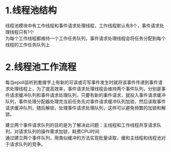 # 1.线程池结构
线程池模块中有工作线程和事件请求处理线程，工作线程默认有8个，事件请求处理线程只有1个  
为每个工作线程都维持一个工作任务队列，事件请求处理线程会将任务分配到每个线程的工作任务队列上  
# 2.线程池工作流程
每当epoll监听到套接字上有新的可读或可写事件发生时就将该事件传递到事件请求处理线程上，为了提高效率，事件请求处理线程会维持两个事件队列，分别是事件请求缓冲队列和事件请求处理队列，只要有新的事件请求，就投入事件请求缓冲队列，事件处理分配器处理完当前任务先对事件请求缓冲队列加锁，然后读取事件请求缓冲队列，随后解锁，处理事件请求处理队列，这样可以避免频繁的加锁和解锁。    

建立两个事件请求队列的目的是为了解决此问题：主线程和工作线程共享请求队列，对请求队列的操作需求加锁，耗费CPU时间  
通过建立两个事件队列，用类似缓冲的方法实现批量读取，缓和主线程和线程池对于请求队列的竞争。  



